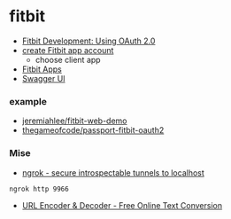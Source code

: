 # fitbit

* [Fitbit Development: Using OAuth 2.0](https://dev.fitbit.com/build/reference/web-api/oauth2/)
* [create Fitbit app account](https://dev.fitbit.com/apps/new)
  * choose client app
* [Fitbit Apps](https://dev.fitbit.com/apps)
* [Swagger UI](https://dev.fitbit.com/build/reference/web-api/explore/)
### example

* [jeremiahlee/fitbit-web-demo](https://github.com/jeremiahlee/fitbit-web-demo/blob/master/boot.js)
* [thegameofcode/passport-fitbit-oauth2](https://github.com/thegameofcode/passport-fitbit-oauth2)


### Mise

* [ngrok - secure introspectable tunnels to localhost](https://ngrok.com/)

```
ngrok http 9966
```

* [URL Encoder &amp; Decoder - Free Online Text Conversion](http://www.togglecase.com/url_encode_decode)